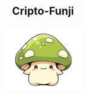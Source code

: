 <div align="center">
  <h1 align="center">
    Cripto-Funji
    <br />
    <br />
    <a href="">
      <img src="https://github.com/AndresFelipePiedrahita/challenge/blob/main/assets/honguito.png" alt="Honguito" width="200px">
    </a>
  </h1>
</div>
